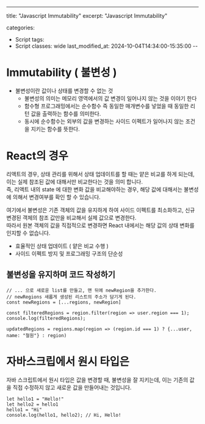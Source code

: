 ---
title: "Javascript Immutability"
excerpt: "Javascript Immutability"

categories:
  - Script
tags:
  - Script 
classes: wide
last_modified_at: 2024-10-04T14:34:00-15:35:00
--

# Immutability ( 불변성 )

- 불변성이란 값이나 상태를 변경할 수 없는 것 
  - 불변성의 의미는 메모리 영역에서의 값 변경이 일어나지 않는 것을 이야기 한다
  - 함수형 프로그래밍에서는 순수함수 즉 동일한 매개변수를 넣었을 때 동일한 리턴 값을 출력하는 함수를 의미한다. 
  - 동시에 순수함수는 외부의 값을 변경하는 사이드 이펙트가 일어나지 않는 조건을 지키는 함수를 뜻한다. 

# React의 경우 

리액트의 경우, 상태 관리를 위해서 상태 업데이트를 할 때는 얕은 비교를 하게 되는데, 이는 실제 참조된 값에 대해서만 비교한다는 것을 의미 합니다.   
즉, 리액트 내의 state 에 대한 변화 값을 비교해야하는 경우, 해당 값에 대해서는 불변성에 의해서 변경여부를 확인 할 수 있습니다.     

여기에서 불변성은 기존 객체의 값을 유지하게 하여 사이드 이펙트를 최소화하고, 신규 변경된 객체의 참조 값만을 비교해서 실제 값으로 변경한다.  
따라서 원본 객체의 값을 직접적으로 변경하면 React 내에서는 해당 값의 상태 변화를 인지할 수 없습니다.  

- 효율적인 상태 업데이트 ( 얕은 비교 수행 )
- 사이드 이펙트 방지 및 프로그래밍 구조의 단순성 

## 불변성을 유지하며 코드 작성하기 

```script 
// ... 으로 새로운 list를 만들고, 맨 뒤에 newRegion을 추가한다. 
// newRegions 새롭게 생성된 리스트의 주소가 담기게 된다.
const newRegions = [...regions, newRegion]
```

```script 
const filteredRegions = region.filter(region => user.region === 1);
console.log(filteredRegions);
```

```script 
updatedRegions = regions.map(region => (region.id === 1) ? {...user, name: "철원"} : region)
```

# 자바스크립에서 원시 타입은 

자바 스크립트에서 원시 타입은 값을 변경할 때, 불변성을 잘 지키는데, 이는 기존의 값을 직접 수정하지 않고 새로운 값을 만들어내는 것입니다. 

```script 
let hello1 = "Hello!"
let hello2 = hello1 
hello1 = "Hi"
console.log(hello1, hello2); // Hi, Hello! 
```